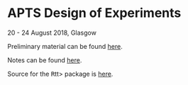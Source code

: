 # APTS Design of Experiments

20 - 24 August 2018, Glasgow

Preliminary material can be found [here](preliminary/doe_preliminary.html).

Notes can be found [here](notes/doe.html).

Source for the <tt>R</tt>tt> package is [here](https://github.com/statsdavew/apts.doe).
